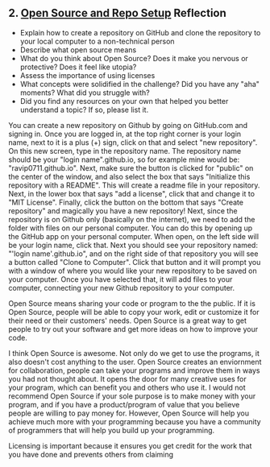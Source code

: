 ## 2. [Open Source and Repo Setup](2_set_up_repo/readme.md) Reflection

* Explain how to create a repository on GitHub and clone the repository to your local computer to a non-technical person
* Describe what open source means
* What do you think about Open Source? Does it make you nervous or protective? Does it feel like utopia?
* Assess the importance of using licenses
* What concepts were solidified in the challenge? Did you have any "aha" moments? What did you struggle with?
* Did you find any resources on your own that helped you better understand a topic? If so, please list it.

You can create a new repository on Github by going on GitHub.com and signing in. Once you are logged in, at the top right corner is your login name, next to it is a plus (+) sign, click on that and select "new repository". On this new screen, type in the repository name. The repository name should be your "login name".github.io, so for example mine would be: "ravip0711.github.io". Next, make sure the button is clicked for "public" on the center of the window, and also select the box that says "Initialize this repository with a README". This will create a readme file in your repository. Next, in the lower box that says "add a license", click that and change it to "MIT License". Finally, click the button on the bottom that says "Create repository" and magically you have a new repository! Next, since the repository is on Github only (basically on the internet), we need to add the folder with files on our personal computer. You can do this by opening up the GitHub app on your personal computer. When open, on the left side will be your login name, click that. Next you should see your repository named: "'login name'.github.io", and on the right side of that repository you will see a button called "Clone to Computer". Click that button and it will prompt you with a window of where you would like your new repository to be saved on your computer. Once you have selected that, it will add files to your computer, connecting your new Github repository to your computer.

Open Source means sharing your code or program to the the public. If it is Open Source, people will be able to copy your work, edit or customize it for their need or their customers' needs. Open Source is a great way to get people to try out your software and get more ideas on how to improve your code.

I think Open Source is awesome. Not only do we get to use the programs, it also doesn't cost anything to the user. Open Source creates an enviornment for collaboration, people can take your programs and improve them in ways you had not thought about. It opens the door for many creative uses for your program, which can benefit you and others who use it. I would not recommend Open Source if your sole purpose is to make money with your program, and if you have a product/program of value that you believe people are willing to pay money for. However, Open Source will help you achieve much more with your programming because you have a community of programmers that will help you build up your programming.


Licensing is important because it ensures you get credit for the work that you have done and prevents others from claiming
